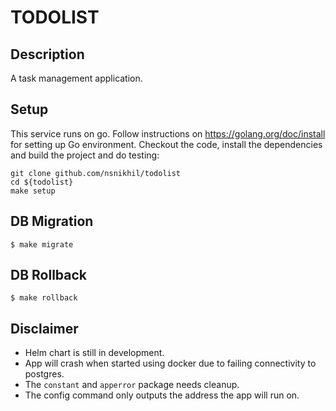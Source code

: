 # TODOLIST

## Description
A task management application.

## Setup
This service runs on go. Follow instructions on https://golang.org/doc/install for setting up Go environment.
Checkout the code, install the dependencies and build the project and do testing:

```
git clone github.com/nsnikhil/todolist
cd ${todolist}
make setup
```

## DB Migration

```
$ make migrate
```

## DB Rollback

```
$ make rollback
```

## Disclaimer
- Helm chart is still in development.
- App will crash when started using docker due to failing connectivity to postgres.
- The `constant` and `apperror` package needs cleanup.
- The config command only outputs the address the app will run on.